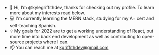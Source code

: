 - 👋 Hi, I’m @kylegriffithdev, thanks for checking out my profile. To learn more about my interests read below.
- 💻 I'm currently learning the MERN stack, studying for my A+ cert and self-teaching Spanish.
- 💡 My goals for 2022 are to get a working understanding of React, put more time into back end development as well as contributing to open-source projects where I can.
- 📫 You can reach me at kgriffithdev@gmail.com

<!---
kylegriffithdev/kylegriffithdev is a ✨ special ✨ repository because its `README.md` (this file) appears on your GitHub profile.
You can click the Preview link to take a look at your changes.
--->
